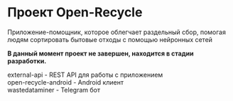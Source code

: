# Проект Open-Recycle  
Приложение-помощник, которое облегчает раздельный сбор, помогая людям сортировать бытовые отходы с помощью нейронных сетей  
  
**В данный момент проект не завершен, находится в стадии разработки.**  
  
external-api - REST API для работы с приложением   
open-recycle-android - Android клиент  
wastedataminer - Telegram бот  
